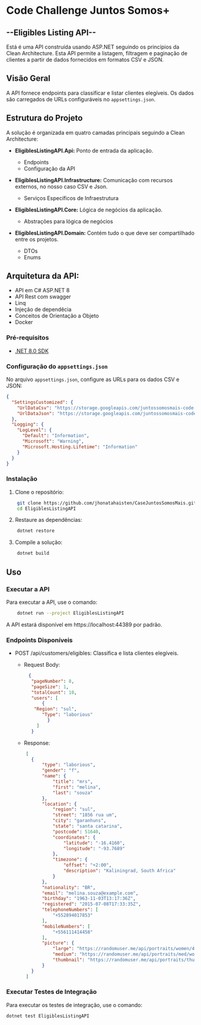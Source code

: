 # Code Challenge Juntos Somos+
## --Eligibles Listing API--

Está é uma API construída usando ASP.NET seguindo os princípios da Clean Architecture. Esta API permite a listagem, filtragem e paginação de clientes a partir de dados fornecidos em formatos CSV e JSON.

## Visão Geral

A API fornece endpoints para classificar e listar clientes elegíveis. Os dados são carregados de URLs configuráveis no `appsettings.json`.

## Estrutura do Projeto

A solução é organizada em quatro camadas principais seguindo a Clean Architecture:

- **EligiblesListingAPI.Api:** Ponto de entrada da aplicação.
  - Endpoints 
  - Configuração da API

- **EligiblesListingAPI.Infrastructure:** Comunicação com recursos externos, no nosso caso CSV e Json. 
  - Serviços Específicos de Infraestrutura

- **EligiblesListingAPI.Core:** Lógica de negócios da aplicação.  
  - Abstrações para lógica de negócios

- **EligiblesListingAPI.Domain:** Contém tudo o que deve ser compartilhado entre os projetos.
  - DTOs
  - Enums

## Arquitetura da API:
   - API em C# ASP.NET 8
   - API Rest com swagger
   - Linq
   - Injeção de dependêcia
   - Conceitos de Orientação a Objeto
   - Docker

### Pré-requisitos

- [.NET 8.0 SDK](https://dotnet.microsoft.com/download/dotnet/8.0)

### Configuração do `appsettings.json`

No arquivo `appsettings.json`, configure as URLs para os dados CSV e JSON:

```json
{
  "SettingsCustomized": {
    "UrlDataCsv": "https://storage.googleapis.com/juntossomosmais-code-challenge/input-backend.csv",
    "UrlDataJson": "https://storage.googleapis.com/juntossomosmais-code-challenge/input-backend.json"
  },
  "Logging": {
    "LogLevel": {
      "Default": "Information",
      "Microsoft": "Warning",
      "Microsoft.Hosting.Lifetime": "Information"
    }
  }
}
```
### Instalação

1. Clone o repositório:
```bash
    git clone https://github.com/jhonatahaisten/CaseJuntosSomosMais.git
    cd EligiblesListingAPI
```

2. Restaure as dependências:
```bash
    dotnet restore
```

3. Compile a solução:
```bash
    dotnet build
```

## Uso
### Executar a API

Para executar a API, use o comando:
```bash
    dotnet run --project EligiblesListingAPI
```

A API estará disponível em https://localhost:44389 por padrão.

### Endpoints Disponíveis
- POST /api/customers/eligibles: Classifica e lista clientes elegíveis.

  - Request Body:

  ```json
       {
        "pageNumber": 8,
        "pageSize": 1,
        "totalCount": 10,
        "users": [
      		{
         "Region": "sul",
      		"Type": "laborious"
		      }
          ]  
        }
  ```
  - Response:

  ```json
      [
    	{
    		"type": "laborious",
    		"gender": "f",
    		"name": {
    			"title": "mrs",
    			"first": "melina",
    			"last": "souza"
    		},
    		"location": {
    			"region": "sul",
    			"street": "1856 rua um",
    			"city": "garanhuns",
    			"state": "santa catarina",
    			"postcode": 51640,
    			"coordinates": {
    				"latitude": "-16.4160",
    				"longitude": "-93.7689"
    			},
    			"timezone": {
    				"offset": "+2:00",
    				"description": "Kaliningrad, South Africa"
    			}
    		},
    		"nationality": "BR",
    		"email": "melina.souza@example.com",
    		"birthday": "1963-11-03T13:17:36Z",
    		"registered": "2015-07-08T17:33:35Z",
    		"telephoneNumbers": [
    			"+552894017853"
    		],
    		"mobileNumbers": [
    			"+556111414458"
    		],
    		"picture": {
    			"large": "https://randomuser.me/api/portraits/women/46.jpg",
    			"medium": "https://randomuser.me/api/portraits/med/women/46.jpg",
    			"thumbnail": "https://randomuser.me/api/portraits/thumb/women/46.jpg"
    		}
    	}
      ]
  ```

### Executar Testes de Integração
Para executar os testes de integração, use o comando:

  ```bash
dotnet test EligiblesListingAPI
  ```
